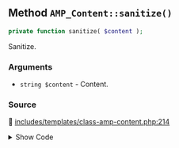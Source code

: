 ## Method `AMP_Content::sanitize()`

```php
private function sanitize( $content );
```

Sanitize.

### Arguments

* `string $content` - Content.

### Source

:link: [includes/templates/class-amp-content.php:214](../../includes/templates/class-amp-content.php#L214-L223)

<details>
<summary>Show Code</summary>

```php
private function sanitize( $content ) {
	$dom = AMP_DOM_Utils::get_dom_from_content( $content );
	$results = AMP_Content_Sanitizer::sanitize_document( $dom, $this->sanitizer_classes, $this->args );
	$this->add_scripts( $results['scripts'] );
	$this->add_stylesheets( $results['stylesheets'] );
	return AMP_DOM_Utils::get_content_from_dom( $dom );
}
```

</details>
